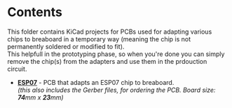# Contents
This folder contains KiCad projects for PCBs used for adapting various chips to breaboard in a temporary way (meaning the chip is not permanently soldered or modified to fit).  
This helpfull in the prototyping phase, so when you're done you can simply remove the chip(s) from the adapters and use them in the prdouction circuit. 
* **[ESP07](https://github.com/RazMake/KiCad/tree/master/Adapters/Adapters%20for%20breadboard/ESP07)** - PCB that adapts an ESP07 chip to breaboard.  
  *(this also includes the Gerber files, for ordering the PCB. Board size: **74**mm x **23**mm)*